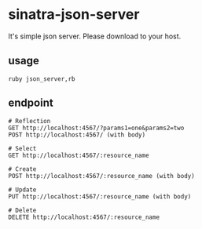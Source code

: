 # sinatra-json-server
It's simple json server. Please download to your host.
## usage
```
ruby json_server,rb
```

## endpoint
```
# Reflection
GET http://localhost:4567/?params1=one&params2=two
POST http://localhost:4567/ (with body)

# Select
GET http://localhost:4567/:resource_name

# Create
POST http://localhost:4567/:resource_name (with body)

# Update
PUT http://localhost:4567/:resource_name (with body)

# Delete
DELETE http://localhost:4567/:resource_name
```
